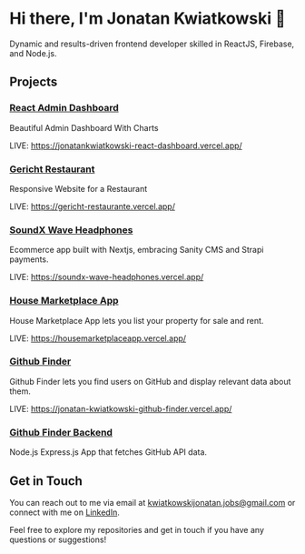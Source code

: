 # Hi there, I'm Jonatan Kwiatkowski 👋

Dynamic and results-driven frontend developer skilled in ReactJS, Firebase, and Node.js.

## Projects

### [React Admin Dashboard](https://github.com/Joniqs/react_admin_dashboard)

Beautiful Admin Dashboard With Charts

LIVE: https://jonatankwiatkowski-react-dashboard.vercel.app/

### [Gericht Restaurant](https://github.com/Joniqs/gerich_restaurant)

Responsive Website for a Restaurant 

LIVE: https://gericht-restaurante.vercel.app/ 

### [SoundX Wave Headphones](https://github.com/Joniqs/nextjs-react-ecommerce)

Ecommerce app built with Nextjs, embracing Sanity CMS and Strapi payments. 

LIVE: https://soundx-wave-headphones.vercel.app/

### [House Marketplace App](https://github.com/Joniqs/housemarketplaceapp)

House Marketplace App lets you list your property for sale and rent.

LIVE: https://housemarketplaceapp.vercel.app/

### [Github Finder](https://github.com/Joniqs/github-finder)

Github Finder lets you find users on GitHub and display relevant data about them.

LIVE: https://jonatan-kwiatkowski-github-finder.vercel.app/

### [Github Finder Backend](https://github.com/Joniqs/github-finder-backend)

Node.js Express.js App that fetches GitHub API data.

## Get in Touch

You can reach out to me via email at [kwiatkowskijonatan.jobs@gmail.com](mailto:kwiatkowskijonatan.jobs@gmail.com) or connect with me on [LinkedIn](https://www.linkedin.com/in/jonatan-kwiatkowski-9824a6217/).

Feel free to explore my repositories and get in touch if you have any questions or suggestions!
